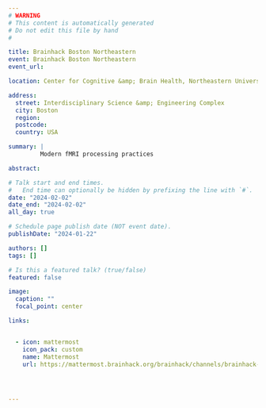 ```yaml
---
# WARNING
# This content is automatically generated
# Do not edit this file by hand
#

title: Brainhack Boston Northeastern
event: Brainhack Boston Northeastern
event_url: 

location: Center for Cognitive &amp; Brain Health, Northeastern University

address:
  street: Interdisciplinary Science &amp; Engineering Complex
  city: Boston
  region: 
  postcode: 
  country: USA

summary: |
         Modern fMRI processing practices

abstract: 

# Talk start and end times.
#   End time can optionally be hidden by prefixing the line with `#`.
date: "2024-02-02"
date_end: "2024-02-02"
all_day: true

# Schedule page publish date (NOT event date).
publishDate: "2024-01-22"

authors: []
tags: []

# Is this a featured talk? (true/false)
featured: false

image:
  caption: ""
  focal_point: center

links:


  - icon: mattermost
    icon_pack: custom
    name: Mattermost
    url: https://mattermost.brainhack.org/brainhack/channels/brainhack-boston-northeastern-23




---
```



